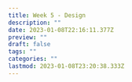 ```yaml
---
title: Week 5 - Design
description: ""
date: 2023-01-08T22:16:11.377Z
preview: ""
draft: false
tags: ""
categories: ""
lastmod: 2023-01-08T23:20:38.333Z
---
```

